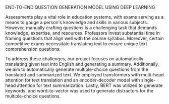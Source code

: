 

END-TO-END QUESTION GENERATION MODEL USING DEEP LEARNING


Assessments play a vital role in education systems, with exams serving as a means to gauge a person's knowledge and skills in various subjects. However, manually crafting questions is a challenging task that demands knowledge, expertise, and resources. Professors invest substantial time in framing questions that align well with the course syllabus. Moreover, certain competitive exams necessitate translating text to ensure unique text comprehension questions.

To address these challenges, our project focuses on automatically translating given text into English and generating a summary. Additionally, we aim to automatically generate multiple-choice questions from the translated and summarized text. We employed transformers with multi-head attention for text translation and an encoder-decoder model with single-head attention for text summarization. Lastly, BERT was utilized to generate keywords, and word-to-vector was used to generate distractors for the multiple-choice questions.
